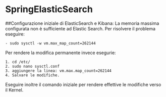 # SpringElasticSearch

##Configurazione iniziale di ElasticSearch e Kibana:
La memoria massima configurata non è sufficiente ad Elastic Search. Per risolvere il problema eseguire:

    - sudo sysctl -w vm.max_map_count=262144

Per rendere la modifica permanente invece esegurie:
    
    1. cd /etc/
    2. sudo nano sysctl.conf
    3. aggiungere la linea: vm.max.map_count=262144
    4. Salvare le modifiche.

Eseguire inoltre il comando iniziale per rendere effettive le modifiche verso il Kernel.
